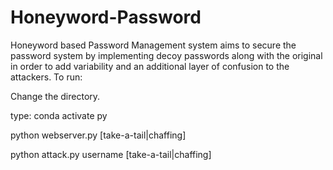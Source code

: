 # Honeyword-Password
Honeyword based Password Management system aims to secure the password system by implementing decoy passwords along with the original in order to add variability and an additional layer of confusion to the attackers. To run:

Change the directory.

type: conda activate py

python webserver.py [take-a-tail|chaffing]

python attack.py username [take-a-tail|chaffing]
